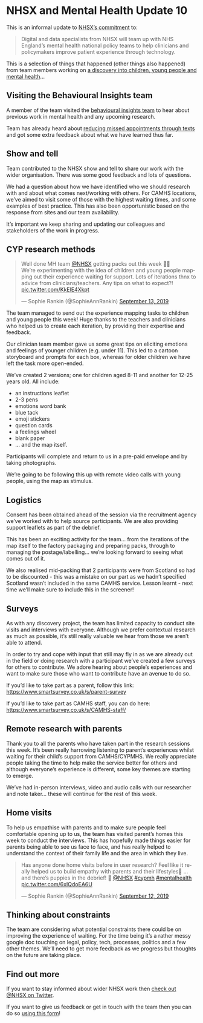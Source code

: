 # NHSX and Mental Health Update 10

This is an informal update to [NHSX’s commitment](https://www.gov.uk/government/news/nhsx-digital-experts-will-be-part-of-cancer-and-mental-health-teams) to:
> Digital and data specialists from NHSX will team up with NHS England’s mental health national policy teams to help clinicians and policymakers improve patient experience through technology.

This is a selection of things that happened (other things also happened) from team members working on [a discovery into children, young people and mental health](https://nhsx.github.io/Mental-Health/0/)...

## Visiting the Behavioural Insights team
A member of the team visited the [behavioural insights team](https://www.bi.team/) to hear about previous work in mental health and any upcoming research.

Team has already heard about [reducing missed appointments through texts](https://www.bi.team/blogs/reducing-missed-appointments/) and got some extra feedback about what we have learned thus far.

## Show and tell
Team contributed to the NHSX show and tell to share our work with the wider organisation. There was some good feedback and lots of questions.

We had a question about how we have identified who we should research with and about what comes next/working with others. For CAMHS locations, we’ve aimed to visit some of those with the highest waiting times, and some examples of best practice. This has also been opportunistic based on the response from sites and our team availability.

It’s important we keep sharing and updating our colleagues and stakeholders of the work in progress.

## CYP research methods
<blockquote class="twitter-tweet"><p lang="en" dir="ltr">Well done MH team <a href="https://twitter.com/NHSX?ref_src=twsrc%5Etfw">@NHSX</a> getting packs out this week 👏🌟 <br>We’re experimenting with the idea of children and young people mapping out their experience waiting for support. Lots of iterations thnx to advice from clinicians/teachers. Any tips on what to expect?! <a href="https://t.co/KkElE4Xkpt">pic.twitter.com/KkElE4Xkpt</a></p>&mdash; Sophie Rankin (@SophieAnnRankin) <a href="https://twitter.com/SophieAnnRankin/status/1172576355290165249?ref_src=twsrc%5Etfw">September 13, 2019</a></blockquote> <script async src="https://platform.twitter.com/widgets.js" charset="utf-8"></script> 

The team managed to send out the experience mapping tasks to children and young people this week! Huge thanks to the teachers and clinicians who helped us to create each iteration, by providing their expertise and feedback. 

Our clinician team member gave us some great tips on eliciting emotions and feelings of younger children (e.g. under 11). This led to a cartoon storyboard and prompts for each box, whereas for older children we have left the task more open-ended. 

We’ve created 2 versions; one for children aged 8-11 and another for 12-25 years old.
All include: 
- an instructions leaflet
- 2-3 pens
- emotions word bank
- blue tack
- emoji stickers
- question cards
- a feelings wheel
- blank paper
- ... and the map itself. 

Participants will complete and return to us in a pre-paid envelope and by taking photographs.

We’re going to be following this up with remote video calls with young people, using the map as stimulus.

## Logistics
Consent has been obtained ahead of the session via the recruitment agency we’ve worked with to help source participants. We are also providing support leaflets as part of the debrief.

This has been an exciting activity for the team... from the iterations of the map itself to the factory packaging and preparing packs, through to managing the postage/labelling… we’re looking forward to seeing what comes out of it.

We also realised mid-packing that 2 participants were from Scotland so had to be discounted - this was a mistake on our part as we hadn’t specified Scotland wasn’t included in the same CAMHS service. Lesson learnt - next time we’ll make sure to include this in the screener!

## Surveys
As with any discovery project, the team has limited capacity to conduct site visits and interviews with everyone. Although we prefer contextual research as much as possible, it’s still really valuable we hear from those we aren’t able to attend.

In order to try and cope with input that still may fly in as we are already out in the field or doing research with a participant we’ve created a few surveys for others to contribute. We adore hearing about people’s experiences and want to make sure those who want to contribute have an avenue to do so. 

If you’d like to take part as a parent, follow this link: <https://www.smartsurvey.co.uk/s/parent-survey>

If you’d like to take part as CAMHS staff, you can do here: <https://www.smartsurvey.co.uk/s/CAMHS-staff/> 

## Remote research with parents
Thank you to all the parents who have taken part in the research sessions this week. It’s been really harrowing listening to parent’s experiences whilst waiting for their child’s support from CAMHS/CYPMHS. We really appreciate people taking the time to help make the service better for others and although everyone’s experience is different, some key themes are starting to emerge.

We’ve had in-person interviews, video and audio calls with our researcher and note taker… these will continue for the rest of this week.

## Home visits
To help us empathise with parents and to make sure people feel comfortable opening up to us, the team has visited parent’s homes this week to conduct the interviews. This has hopefully made things easier for parents being able to see us face to face, and has really helped to understand the context of their family life and the area in which they live.

<blockquote class="twitter-tweet"><p lang="en" dir="ltr">Has anyone done home visits before in user research? Feel like it really helped us to build empathy with parents and their lifestyles🏡 ... and there’s puppies in the debrief! 🐾 <a href="https://twitter.com/NHSX?ref_src=twsrc%5Etfw">@NHSX</a> <a href="https://twitter.com/hashtag/cypmh?src=hash&amp;ref_src=twsrc%5Etfw">#cypmh</a> <a href="https://twitter.com/hashtag/mentalhealth?src=hash&amp;ref_src=twsrc%5Etfw">#mentalhealth</a> <a href="https://t.co/6xIQdoEA6U">pic.twitter.com/6xIQdoEA6U</a></p>&mdash; Sophie Rankin (@SophieAnnRankin) <a href="https://twitter.com/SophieAnnRankin/status/1172160152839041026?ref_src=twsrc%5Etfw">September 12, 2019</a></blockquote> <script async src="https://platform.twitter.com/widgets.js" charset="utf-8"></script>

## Thinking about constraints
The team are considering what potential constraints there could be on improving the experience of waiting. For the time being it’s a rather messy google doc touching on legal, policy, tech, processes, politics and a few other themes. We’ll need to get more feedback as we progress but thoughts on the future are taking place.

## Find out more
If you want to stay informed about wider NHSX work then [check out @NHSX on Twitter](https://twitter.com/nhsx?lang=en).

If you want to give us feedback or get in touch with the team then you can do so [using this form](https://docs.google.com/forms/d/e/1FAIpQLScR8Glu3ja-BC4UD8Xfu_wAbtHO4Wm67S45RKe0F_Vob5URag/viewform?usp=sf_link)!
